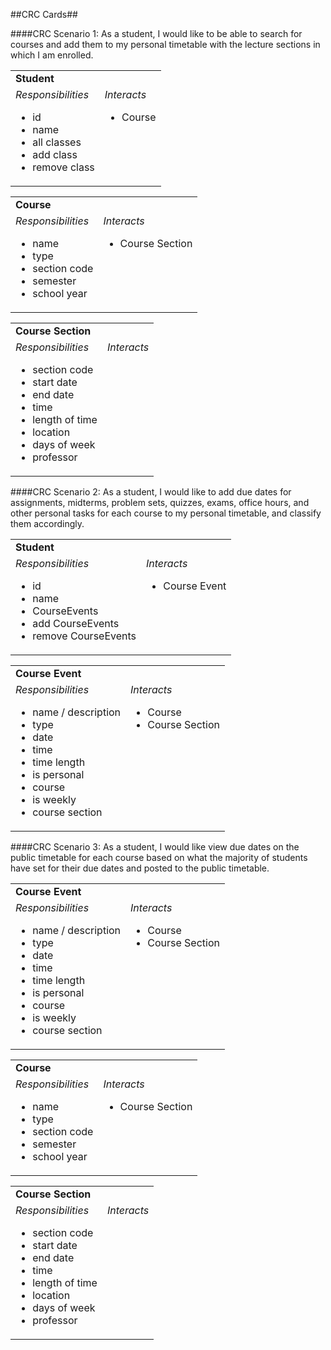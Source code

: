 ##CRC Cards##

####CRC Scenario 1: As a student, I would like to be able to search for courses and add them to my personal timetable with the lecture sections in which I am enrolled.

<table>
<tr><td colspan="2"><b>Student</b></td></tr>
<tr>
  <td><i>Responsibilities</i>
    <ul>
      <li>id</li>
      <li>name</li>
      <li>all classes</li>
      <li>add class</li>
      <li>remove class</li>
    </ul>
  </td>
  <td style="vertical-align: top"><i>Interacts</i>
    <ul>
      <li>Course</li>
    </ul>
  </td>
</tr>
</table>

<table>
<tr><td colspan="2"><b>Course</b></td></tr>
<tr>
  <td><i>Responsibilities</i>
    <ul>
      <li>name</li>
      <li>type</li>
      <li>section code</li>
      <li>semester</li>
      <li>school year</li>
    </ul>
  </td>
  <td style="vertical-align: top"><i>Interacts</i>
    <ul>
      <li>Course Section</li>
    </ul>
  </td>
</tr>
</table>

<table>
<tr><td colspan="2"><b>Course Section</b></td></tr>
<tr>
  <td><i>Responsibilities</i>
    <ul>
      <li>section code</li>
      <li>start date</li>
      <li>end date</li>
      <li>time</li>
      <li>length of time</li>
      <li>location</li>
      <li>days of week</li>
      <li>professor</li>
    </ul>
  </td>
  <td style="vertical-align: top"><i>Interacts</i>
  </td>
</tr>
</table>

####CRC Scenario 2: As a student, I would like to add due dates for assignments, midterms, problem sets, quizzes, exams, office hours, and other personal tasks for each course to my personal timetable, and classify them accordingly.

<table>
<tr><td colspan="2"><b>Student</b></td></tr>
<tr>
  <td><i>Responsibilities</i>
    <ul>
      <li>id</li>
      <li>name</li>
      <li>CourseEvents</li>
      <li>add CourseEvents</li>
      <li>remove CourseEvents</li>
    </ul>
  </td>
  <td style="vertical-align: top"><i>Interacts</i>
    <ul>
      <li>Course Event</li>
    </ul>
  </td>
</tr>
</table>

<table>
<tr><td colspan="2"><b>Course Event</b></td></tr>
<tr>
  <td><i>Responsibilities</i>
    <ul>
      <li>name / description</li>
      <li>type</li>
      <li>date</li>
      <li>time</li>
      <li>time length</li>
      <li>is personal</li>
      <li>course</li>
      <li>is weekly</li>
      <li>course section</li>
    </ul>
  </td>
  <td style="vertical-align: top"><i>Interacts</i>
    <ul>
      <li>Course</li>
      <li>Course Section</li>
    </ul>
  </td>
</tr>
</table>

####CRC Scenario 3: As a student, I would like view due dates on the public timetable for each course based on what the majority of students have set for their due dates and posted to the public timetable.

<table>
<tr><td colspan="2"><b>Course Event</b></td></tr>
<tr>
  <td><i>Responsibilities</i>
    <ul>
      <li>name / description</li>
      <li>type</li>
      <li>date</li>
      <li>time</li>
      <li>time length</li>
      <li>is personal</li>
      <li>course</li>
      <li>is weekly</li>
      <li>course section</li>
    </ul>
  </td>
  <td style="vertical-align: top"><i>Interacts</i>
    <ul>
      <li>Course</li>
      <li>Course Section</li>
    </ul>
  </td>
</tr>
</table>

<table>
<tr><td colspan="2"><b>Course</b></td></tr>
<tr>
  <td><i>Responsibilities</i>
    <ul>
      <li>name</li>
      <li>type</li>
      <li>section code</li>
      <li>semester</li>
      <li>school year</li>
    </ul>
  </td>
  <td style="vertical-align: top"><i>Interacts</i>
    <ul>
      <li>Course Section</li>
    </ul>
  </td>
</tr>
</table>

<table>
<tr><td colspan="2"><b>Course Section</b></td></tr>
<tr>
  <td><i>Responsibilities</i>
    <ul>
      <li>section code</li>
      <li>start date</li>
      <li>end date</li>
      <li>time</li>
      <li>length of time</li>
      <li>location</li>
      <li>days of week</li>
      <li>professor</li>
    </ul>
  </td>
  <td style="vertical-align: top"><i>Interacts</i>
  </td>
</tr>
</table>
